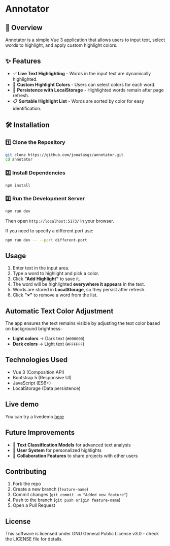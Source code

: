 # Annotator

## 🚀 Overview

Annotator is a simple Vue 3 application that allows users to input text, select words to highlight, and apply custom highlight colors.

## ✨ Features

- ✅ **Live Text Highlighting** - Words in the input text are dynamically highlighted.
- 🎨 **Custom Highlight Colors** - Users can select colors for each word.
- 🔄 **Persistence with LocalStorage** - Highlighted words remain after page refresh.
- 📋 **Sortable Highlight List** - Words are sorted by color for easy identification.

## 🛠️ Installation

### 1️⃣ Clone the Repository

```sh
git clone https://github.com/jonatasgz/annotator.git
cd annotator
```

### 2️⃣ Install Dependencies

```sh
npm install
```

### 3️⃣ Run the Development Server

```sh
npm run dev
```

Then open `http://localhost:5173/` in your browser.

If you need to specify a different port use:

```sh
npm run dev -- --port different-port
```

## Usage

1. Enter text in the input area.
2. Type a word to highlight and pick a color.
3. Click **"Add Highlight"** to save it.
4. The word will be highlighted **everywhere it appears** in the text.
5. Words are stored in **LocalStorage**, so they persist after refresh.
6. Click **"×"** to remove a word from the list.

## Automatic Text Color Adjustment

The app ensures the text remains visible by adjusting the text color based on background brightness:

- **Light colors** → Dark text (`#000000`)
- **Dark colors** → Light text (`#FFFFFF`)

## Technologies Used

- Vue 3 (Composition API)
- Bootstrap 5 (Responsive UI)
- JavaScript (ES6+)
- LocalStorage (Data persistence)

## Live demo

You can try a livedemo [here](https://annotator.publica-me.com)

##  Future Improvements

- 🧠 **Text Classification Models** for advanced text analysis
- 👤 **User System** for personalized highlights
- 🤝 **Collaboration Features** to share projects with other users

## Contributing

1. Fork the repo
2. Create a new branch (`feature-name`)
3. Commit changes (`git commit -m "Added new feature"`)
4. Push to the branch (`git push origin feature-name`)
5. Open a Pull Request

## License

This software is licensed under GNU General Public License v3.0 - check the LICENSE file for details.
